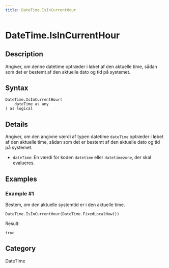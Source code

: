 ```yaml
---
title: DateTime.IsInCurrentHour
---
```


# DateTime.IsInCurrentHour


## Description

Angiver, om denne datetime optræder i løbet af den aktuelle time, sådan som det er bestemt af den aktuelle dato og tid på systemet.


## Syntax

```powerquery
DateTime.IsInCurrentHour(
    dateTime as any
) as logical
```


## Details

Angiver, om den angivne værdi af typen datetime <code>dateTime</code> optræder i løbet af den aktuelle time, sådan som det er bestemt af den aktuelle dato og tid på systemet.      <ul>      <li><code>dateTime</code>: En værdi for koden <code>datetime</code> eller <code>datetimezone</code>, der skal evalueres.</li>      </ul>


## Examples

### Example #1 
Bestem, om den aktuelle systemtid er i den aktuelle time.
```powerquery
DateTime.IsInCurrentHour(DateTime.FixedLocalNow())
```

Result: 
```powerquery
true
```




## Category
DateTime
